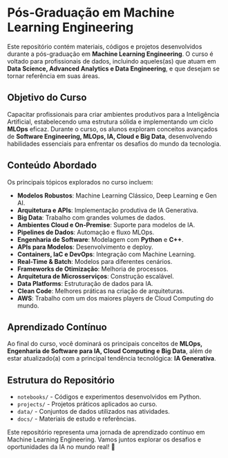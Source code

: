 # Pós-Graduação em Machine Learning Engineering

Este repositório contém materiais, códigos e projetos desenvolvidos durante a pós-graduação em **Machine Learning Engineering**. O curso é voltado para profissionais de dados, incluindo aqueles(as) que atuam em **Data Science, Advanced Analytics e Data Engineering**, e que desejam se tornar referência em suas áreas.

## Objetivo do Curso

Capacitar profissionais para criar ambientes produtivos para a Inteligência Artificial, estabelecendo uma estrutura sólida e implementando um ciclo **MLOps** eficaz. Durante o curso, os alunos exploram conceitos avançados de **Software Engineering, MLOps, IA, Cloud e Big Data**, desenvolvendo habilidades essenciais para enfrentar os desafios do mundo da tecnologia.

## Conteúdo Abordado

Os principais tópicos explorados no curso incluem:

- **Modelos Robustos**: Machine Learning Clássico, Deep Learning e Gen AI.
- **Arquitetura e APIs**: Implementação produtiva de IA Generativa.
- **Big Data**: Trabalho com grandes volumes de dados.
- **Ambientes Cloud e On-Premise**: Suporte para modelos de IA.
- **Pipelines de Dados**: Automação e fluxo MLOps.
- **Engenharia de Software**: Modelagem com **Python** e **C++**.
- **APIs para Modelos**: Desenvolvimento e deploy.
- **Containers, IaC e DevOps**: Integração com Machine Learning.
- **Real-Time & Batch**: Modelos para diferentes cenários.
- **Frameworks de Otimização**: Melhoria de processos.
- **Arquitetura de Microsserviços**: Construção escalável.
- **Data Platforms**: Estruturação de dados para IA.
- **Clean Code**: Melhores práticas na criação de arquiteturas.
- **AWS**: Trabalho com um dos maiores players de Cloud Computing do mundo.

## Aprendizado Contínuo

Ao final do curso, você dominará os principais conceitos de **MLOps, Engenharia de Software para IA, Cloud Computing e Big Data**, além de estar atualizado(a) com a principal tendência tecnológica: **IA Generativa**.

## Estrutura do Repositório

- `notebooks/` - Códigos e experimentos desenvolvidos em Python.
- `projects/` - Projetos práticos aplicados ao curso.
- `data/` - Conjuntos de dados utilizados nas atividades.
- `docs/` - Materiais de estudo e referências.


Este repositório representa uma jornada de aprendizado contínuo em Machine Learning Engineering. Vamos juntos explorar os desafios e oportunidades da IA no mundo real! 🚀

